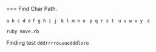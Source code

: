 === Find Char Path. 

`a b c d e` 
`f g h i j `
`k l m n o `
`p q r s t `
`u v w x y `
`z` 


`ruby move.rb`

Finding test
`dddrrrrouuuodddloro`
